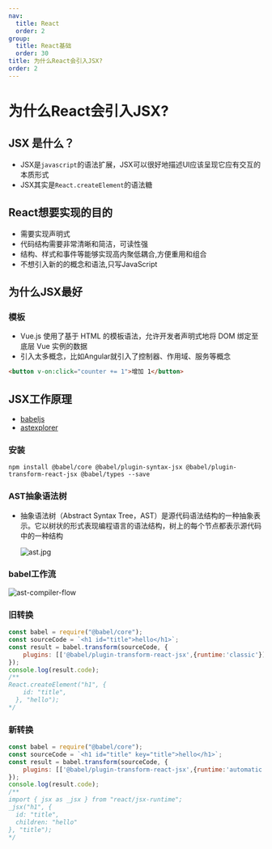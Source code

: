 ```yaml
---
nav:
  title: React
  order: 2
group:
  title: React基础
  order: 30
title: 为什么React会引入JSX?
order: 2
---
```


# 为什么React会引入JSX?

## JSX 是什么？

- JSX是`javascript`的语法扩展，JSX可以很好地描述UI应该呈现它应有交互的本质形式
- JSX其实是`React.createElement`的语法糖

## React想要实现的目的

- 需要实现声明式
- 代码结构需要非常清晰和简洁，可读性强
- 结构、样式和事件等能够实现高内聚低耦合,方便重用和组合
- 不想引入新的的概念和语法,只写JavaScript

## 为什么JSX最好

### 模板

- Vue.js 使用了基于 HTML 的模板语法，允许开发者声明式地将 DOM 绑定至底层 Vue 实例的数据
- 引入太多概念，比如Angular就引入了控制器、作用域、服务等概念

```html
<button v-on:click="counter += 1">增加 1</button>
```

## JSX工作原理

- [babeljs](https://www.babeljs.cn/repl)
- [astexplorer](https://astexplorer.net/)

### 安装

```shell
npm install @babel/core @babel/plugin-syntax-jsx @babel/plugin-transform-react-jsx @babel/types --save
```

### AST抽象语法树

- 抽象语法树（Abstract Syntax Tree，AST）是源代码语法结构的一种抽象表示。它以树状的形式表现编程语言的语法结构，树上的每个节点都表示源代码中的一种结构

  ![ast.jpg](https://wsk-mweb.oss-cn-hangzhou.aliyuncs.com/ipic/2021-09-02-005151.jpg)

### babel工作流

![ast-compiler-flow](https://wsk-mweb.oss-cn-hangzhou.aliyuncs.com/ipic/2021-09-02-005216.png)

###  旧转换

```js
const babel = require("@babel/core");
const sourceCode = `<h1 id="title">hello</h1>`;
const result = babel.transform(sourceCode, {
    plugins: [['@babel/plugin-transform-react-jsx',{runtime:'classic'}]]
});
console.log(result.code);
/**
React.createElement("h1", {
    id: "title",
  }, "hello");
*/
```

### 新转换

```js
const babel = require("@babel/core");
const sourceCode = `<h1 id="title" key="title">hello</h1>`;
const result = babel.transform(sourceCode, {
    plugins: [['@babel/plugin-transform-react-jsx',{runtime:'automatic'}]]
});
console.log(result.code);
/**
import { jsx as _jsx } from "react/jsx-runtime";
_jsx("h1", {
  id: "title",
  children: "hello"
}, "title");
*/
```


